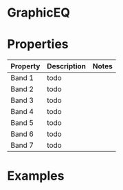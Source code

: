 # GraphicEQ


# Properties


| Property | Description | Notes | 
| -------- | ----------- | ----- |
| Band 1 | todo | |
| Band 2 | todo | |
| Band 3 | todo | |
| Band 4 | todo | |
| Band 5 | todo | |
| Band 6 | todo | |
| Band 7 | todo | |




# Examples
